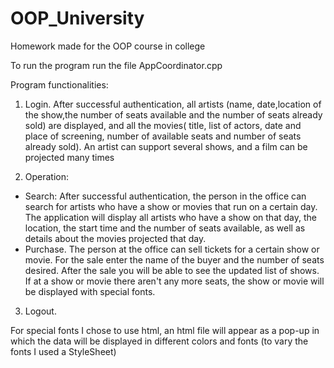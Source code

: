 # OOP_University
Homework made for the OOP course in college


To run the program run the file AppCoordinator.cpp


Program functionalities:

1. Login. After successful authentication, all artists (name, date,location of the show,the number of seats available and the number of seats already sold)  are displayed, and all the movies( title, list of actors, date and place of screening, number of available seats and number of seats
already sold). An artist can support several shows, and a film can be projected many times

2. Operation:
- Search: After successful authentication, the person in the office can search for artists who
have a show or movies that run on a certain day. The application will display all artists
who have a show on that day, the location, the start time and the number of seats available,
as well as details about the movies projected that day.
- Purchase. The person at the office can sell tickets for a certain show or
movie. For the sale enter the name of the buyer and the number of seats desired.
After the sale you will be able to see the updated list of shows. If at a show
or movie there aren't any more seats, the show or movie will be displayed with special fonts.

3. Logout.

For special fonts I chose to use html, an html file will appear as a pop-up in which the data will be displayed in different colors and fonts (to vary the fonts I used a StyleSheet)

